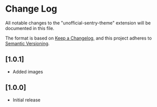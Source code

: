 # Change Log

All notable changes to the "unofficial-sentry-theme" extension will be documented in this file.

The format is based on [Keep a Changelog](https://keepachangelog.com/en/1.0.0/), and this project adheres to [Semantic Versioning](https://semver.org/spec/v2.0.0.html).


## [1.0.1]
- Added images
## [1.0.0]

- Initial release
